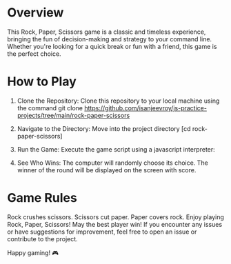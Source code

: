 # Overview
This Rock, Paper, Scissors game is a classic and timeless experience, bringing the fun of decision-making and strategy to your command line. Whether you're looking for a quick break or fun with a friend, this game is the perfect choice.

# How to Play
1. Clone the Repository: Clone this repository to your local machine using the command
git clone https://github.com/isanjeevroy/js-practice-projects/tree/main/rock-paper-scissors

2. Navigate to the Directory: Move into the project directory [cd rock-paper-scissors]

3. Run the Game: Execute the game script using a javascript interpreter:

4. See Who Wins: The computer will randomly choose its choice. The winner of the round will be displayed on the screen with score.

# Game Rules
Rock crushes scissors.
Scissors cut paper.
Paper covers rock.
Enjoy playing Rock, Paper, Scissors! May the best player win! If you encounter any issues or have suggestions for improvement, feel free to open an issue or contribute to the project.

Happy gaming! 🎮
